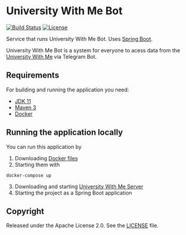 # University With Me Bot

[![Build Status](https://github.com/Misha999777/UniBot-Service_University-With-Me/workflows/Main/badge.svg)](https://github.com/Misha999777/UniBot-Service/actions?query=workflow%3A%22Main%22)
[![License](http://img.shields.io/:license-apache-blue.svg)](http://www.apache.org/licenses/LICENSE-2.0.html)

Service that runs University With Me Bot. Uses [Spring Boot](http://projects.spring.io/spring-boot/).

University With Me Bot is a system for everyone to acess data from the [University With Me](https://uwithme.education) via Telegram Bot.

## Requirements

For building and running the application you need:

- [JDK 11](https://openjdk.java.net/projects/jdk/11/)
- [Maven 3](https://maven.apache.org)
- [Docker](https://www.docker.com/)

## Running the application locally

You can run this application by
1. Downloading [Docker files](https://github.com/HappyMary16/uwithme-docker-files)
2. Starting them with
```shell
docker-compose up
```
3. Downloading and starting [University With Me Server](https://github.com/HappyMary16/uwithme-server)
4. Starting the project as a Spring Boot application

## Copyright

Released under the Apache License 2.0. See the [LICENSE](https://github.com/tCoMaD/UniBot-Service/blob/master/LICENSE) file.
